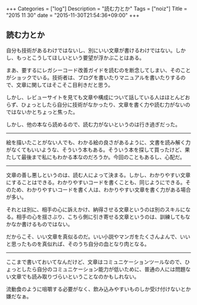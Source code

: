 +++
Categories = ["log"]
Description = "読む力とか"
Tags = ["noiz"]
Title = "2015 11 30"
date = "2015-11-30T21:54:36+09:00"
+++

## 読む力とか
自分も技術があるわけではないし、別にいい文章が書けるわけではない。しかし、もっとこうしてほしいという要望が浮かぶことはある。

まあ、要するにレガシーコード改善ガイドを読むのを断念してしまい、そのことがショックでいる。技術者は、ブログを書いたりマニュアルを書いたりするので、文章に関してはそこそこ目利きだと思う。

しかし、レビューサイトを見ても文章や構成について話している人はほとんどおらず、ひょっとしたら自分に技術がなかったり、文章を書く力や読む力がないのではないかとちょっと焦った。

しかし、他の本なら読めるので、読む力がないというのは行き過ぎだった。

----

絵を描いたことがない人でも、わかる絵の良さがあるように、文書を読み解く力がなくてもいいような、そういう本もある。そういう本を探して買ったけど、果たして最後まで私にもわかる本なのだろうか。今回のこともあるし、心配だ。

----

文章の善し悪しというのは、読む人によって決まる。しかし、わかりやすい文章にすることはできる。わかりやすいコードを書くことも、同じようにできる。そのため、わかりやすいコードを書く人は、わかりやすい文章を書く力がある場合が多い。

それとは別に、相手の心に訴えかけ、納得させる文章というのは別のスキルになる。相手の心を揺さぶり、こちら側に引き寄せる文章というのは、訓練してもなかなか書けるものではない。

だからこそ、いい文章を真似るのだ。いい小説やマンガをたくさんよんで、いいと思ったものを真似れば、そのうち自分の血となり肉となる。

----

ここまで書いておいてなんだけど、文章はコミュニケーションツールなので、ひょっとしたら自分のコミュニケーション能力が低いために、普通の人には問題ない文章でも読み取りづらいということなのかもしれない。

流動食のように咀嚼する必要がなく、飲み込みやすいものしか受け付けないとか嫌だなぁ。